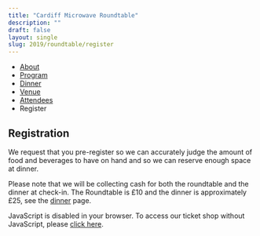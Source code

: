 ```yaml
---
title: "Cardiff Microwave Roundtable"
description: ""
draft: false
layout: single
slug: 2019/roundtable/register
---
```


<div class="tabs is-centered">
    <ul>
        <li><a href="/events/2019/roundtable">About</a></li>
        <li><a href="/events/2019/roundtable/program">Program</a></li>
        <li><a href="/events/2019/roundtable/dinner">Dinner</a></li>
        <li><a href="/events/2019/roundtable/venue">Venue</a></li>
        <li><a href="/events/2019/roundtable/attendees">Attendees</a></li>
        <li class="is-active"><a>Register</a></li>
    </ul>
</div>

## Registration 

We request that you pre-register so we can accurately judge the amount of food and beverages to have on hand and so we can reserve enough space at dinner.

<div class="notification is-info">
Please note that we will be collecting cash for both the roundtable and the dinner at check-in. The Roundtable is £10 and the dinner is approximately £25, see the <a href="/events/2019/roundtable/dinner">dinner</a> page.
</div>

<link rel="stylesheet" type="text/css" href="https://pretix.eu/cardiffars/Roundtable2019/widget/v1.css">
<script type="text/javascript" src="https://pretix.eu/widget/v1.en.js" async></script>

<pretix-widget event="https://pretix.eu/cardiffars/Roundtable2019/"></pretix-widget>
<noscript>
  <div class="pretix-widget">
    <div class="pretix-widget-info-message">
JavaScript is disabled in your browser. To access our ticket shop without JavaScript, please <a target="_blank" rel="noopener" href="https://pretix.eu/cardiffars/Roundtable2019/">click here</a>.
    </div>
  </div>
</noscript>
